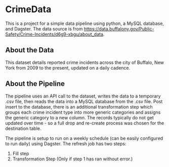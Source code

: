 # CrimeData

This is a project for a simple data pipeline using python, a MySQL database, and Dagster. The data source is from https://data.buffalony.gov/Public-Safety/Crime-Incidents/d6g9-xbgu/about_data.

## About the Data
This dataset details reported crime incidents across the city of Buffalo, New York from 2009 to the present, updated on a daily cadence.

## About the Pipeline
The pipeline uses an API call to the dataset, writes the data to a temporary .csv file, then reads the data into a MySQL database from the .csv file. Post insert to the database, there is an additional transformation step which groups each crime incident type into more generic categories and assigns the generic category to a new column. The records typically do not get updated over time - so a full drop and re-create process was chosen for the destination table. 

The pipeline is setup to run on a weekly schedule (can be easily configured to run daily) using Dagster. The refresh job has two steps:
1. Fill step
2. Transformation Step (Only if step 1 has ran without error.)